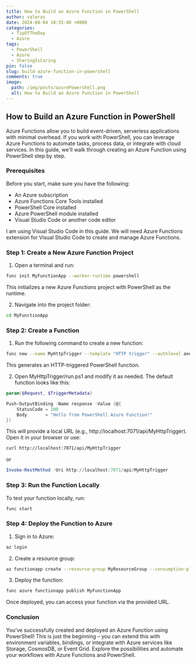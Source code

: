 ```yaml
---
title: How to Build an Azure Function in PowerShell
author: valeras
date: 2024-08-04 10:55:00 +0800
categories:
  - TipOfTheDay
  - Azure
tags:
  - PowerShell
  - Azure
  - SharingIsCaring
pin: false
slug: build-azure-function-in-powershell
comments: true
image:
  path: /img/posts/azurePowershell.png
  alt: How to Build an Azure Function in PowerShell
---
```


## How to Build an Azure Function in PowerShell

Azure Functions allow you to build event-driven, serverless applications with minimal overhead. If you work with PowerShell, you can leverage Azure Functions to automate tasks, process data, or integrate with cloud services. In this guide, we'll walk through creating an Azure Function using PowerShell step by step.

### Prerequisites

Before you start, make sure you have the following:

- An Azure subscription
- Azure Functions Core Tools installed
- PowerShell Core installed
- Azure PowerShell module installed
- Visual Studio Code or another code editor

I am using Visual Studio Code in this guide. We will need Azure Functions extension for Visual Studio Code to create and manage Azure Functions.

### Step 1: Create a New Azure Function Project

1. Open a terminal and run:

```bash
func init MyFunctionApp --worker-runtime powershell
```

This initializes a new Azure Functions project with PowerShell as the runtime.

2. Navigate into the project folder:

```bash
cd MyFunctionApp
```

### Step 2: Create a Function

1. Run the following command to create a new function:

```bash
func new --name MyHttpTrigger --template "HTTP trigger" --authlevel anonymous
```

This generates an HTTP-triggered PowerShell function.

2. Open MyHttpTrigger/run.ps1 and modify it as needed. The default function looks like this:

```powershell
param($Request, $TriggerMetadata)

Push-OutputBinding -Name response -Value (@{
    StatusCode = 200
    Body       = "Hello from PowerShell Azure Function!"
})
```

This will provide a local URL (e.g., http://localhost:7071/api/MyHttpTrigger). Open it in your browser or use:

```bash
curl http://localhost:7071/api/MyHttpTrigger
```
or 
```powershell
Invoke-RestMethod -Uri http://localhost:7071/api/MyHttpTrigger
```

### Step 3: Run the Function Locally

To test your function locally, run:

```bash
func start
```

### Step 4: Deploy the Function to Azure

1. Sign in to Azure:

```bash
az login
```

2. Create a resource group:

```bash
az functionapp create --resource-group MyResourceGroup --consumption-plan-location westeurope --runtime powershell --name MyFunctionApp --storage-account mystorageaccount
```

3. Deploy the function:

```bash
func azure functionapp publish MyFunctionApp
```

Once deployed, you can access your function via the provided URL.

### Conclusion

You’ve successfully created and deployed an Azure Function using PowerShell! This is just the beginning – you can extend this with environment variables, bindings, or integrate with Azure services like Storage, CosmosDB, or Event Grid. Explore the possibilities and automate your workflows with Azure Functions and PowerShell.

